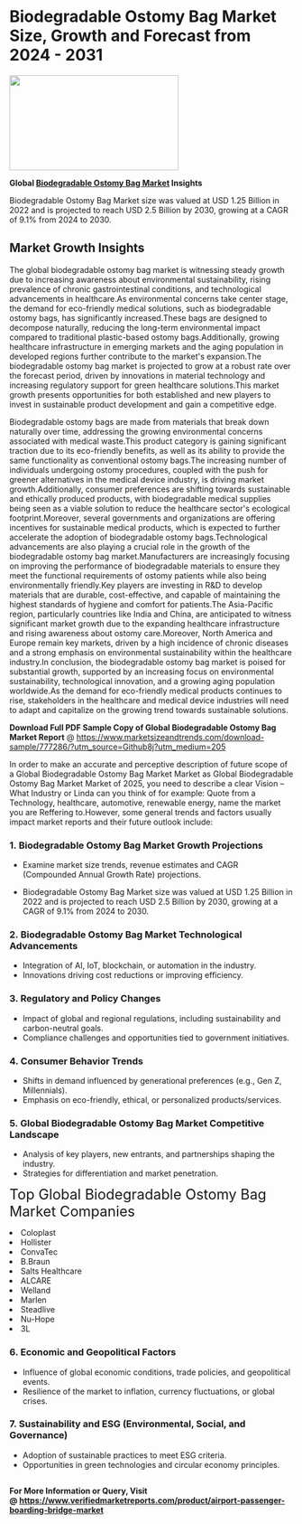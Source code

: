 <H1>Biodegradable Ostomy Bag Market Size, Growth and Forecast from 2024 - 2031</H1><img class="aligncenter size-medium wp-image-584254" src="https://thirdeyenews.in/wp-content/uploads/2024/09/Global-Market-Research-300x168.jpeg" alt="" width="300" height="168" /><p><strong>Global&nbsp;<a href="https://www.marketsizeandtrends.com/download-sample/777286/?utm_source=Github8j?utm_medium=205">Biodegradable Ostomy Bag Market</a> Insights</strong></p><p>Biodegradable Ostomy Bag Market size was valued at USD 1.25 Billion in 2022 and is projected to reach USD 2.5 Billion by 2030, growing at a CAGR of 9.1% from 2024 to 2030.</p><p><h2>Market Growth Insights</h2> <p>The global biodegradable ostomy bag market is witnessing steady growth due to increasing awareness about environmental sustainability, rising prevalence of chronic gastrointestinal conditions, and technological advancements in healthcare.As environmental concerns take center stage, the demand for eco-friendly medical solutions, such as biodegradable ostomy bags, has significantly increased.These bags are designed to decompose naturally, reducing the long-term environmental impact compared to traditional plastic-based ostomy bags.Additionally, growing healthcare infrastructure in emerging markets and the aging population in developed regions further contribute to the market's expansion.The biodegradable ostomy bag market is projected to grow at a robust rate over the forecast period, driven by innovations in material technology and increasing regulatory support for green healthcare solutions.This market growth presents opportunities for both established and new players to invest in sustainable product development and gain a competitive edge.</p> <p>Biodegradable ostomy bags are made from materials that break down naturally over time, addressing the growing environmental concerns associated with medical waste.This product category is gaining significant traction due to its eco-friendly benefits, as well as its ability to provide the same functionality as conventional ostomy bags.The increasing number of individuals undergoing ostomy procedures, coupled with the push for greener alternatives in the medical device industry, is driving market growth.Additionally, consumer preferences are shifting towards sustainable and ethically produced products, with biodegradable medical supplies being seen as a viable solution to reduce the healthcare sector's ecological footprint.Moreover, several governments and organizations are offering incentives for sustainable medical products, which is expected to further accelerate the adoption of biodegradable ostomy bags.Technological advancements are also playing a crucial role in the growth of the biodegradable ostomy bag market.Manufacturers are increasingly focusing on improving the performance of biodegradable materials to ensure they meet the functional requirements of ostomy patients while also being environmentally friendly.Key players are investing in R&D to develop materials that are durable, cost-effective, and capable of maintaining the highest standards of hygiene and comfort for patients.The Asia-Pacific region, particularly countries like India and China, are anticipated to witness significant market growth due to the expanding healthcare infrastructure and rising awareness about ostomy care.Moreover, North America and Europe remain key markets, driven by a high incidence of chronic diseases and a strong emphasis on environmental sustainability within the healthcare industry.In conclusion, the biodegradable ostomy bag market is poised for substantial growth, supported by an increasing focus on environmental sustainability, technological innovation, and a growing aging population worldwide.As the demand for eco-friendly medical products continues to rise, stakeholders in the healthcare and medical device industries will need to adapt and capitalize on the growing trend towards sustainable solutions.<p><span class=""><strong>Download Full PDF Sample Copy of Global Biodegradable Ostomy Bag Market Report</strong> @ <a href="https://www.marketsizeandtrends.com/download-sample/777286/?utm_source=Github8j?utm_medium=205" target="_blank">https://www.marketsizeandtrends.com/download-sample/777286/?utm_source=Github8j?utm_medium=205</a></span></p><p>In order to make an accurate and perceptive description of future scope of a Global&nbsp;Biodegradable Ostomy Bag Market Market as Global&nbsp;Biodegradable Ostomy Bag Market Market of 2025, you need to describe a clear Vision &ndash; What Industry or Linda can you think of for example: Quote from a Technology, healthcare, automotive, renewable energy, name the market you are Reffering to.However, some general trends and factors usually impact market reports and their future outlook include:</p><h3>1.&nbsp;<strong>Biodegradable Ostomy Bag Market Growth Projections</strong></h3><ul><li>Examine market size trends, revenue estimates and CAGR (Compounded Annual Growth Rate) projections.</li><li><p>Biodegradable Ostomy Bag Market size was valued at USD 1.25 Billion in 2022 and is projected to reach USD 2.5 Billion by 2030, growing at a CAGR of 9.1% from 2024 to 2030.</p></li></ul><h3>2.&nbsp;<strong>Biodegradable Ostomy Bag Market Technological Advancements</strong></h3><ul><li>Integration of AI, IoT, blockchain, or automation in the industry.</li><li>Innovations driving cost reductions or improving efficiency.</li></ul><h3>3.&nbsp;<strong>Regulatory and Policy Changes</strong></h3><ul><li>Impact of global and regional regulations, including sustainability and carbon-neutral goals.</li><li>Compliance challenges and opportunities tied to government initiatives.</li></ul><h3>4.&nbsp;<strong>Consumer Behavior Trends</strong></h3><ul><li>Shifts in demand influenced by generational preferences (e.g., Gen Z, Millennials).</li><li>Emphasis on eco-friendly, ethical, or personalized products/services.</li></ul><h3>5.&nbsp;<strong>Global Biodegradable Ostomy Bag Market Competitive Landscape</strong></h3><ul><li>Analysis of key players, new entrants, and partnerships shaping the industry.</li><li>Strategies for differentiation and market penetration.</li></ul><p data-pm-slice="1 1 []"><span style="color: inherit; font-family: inherit; font-size: 25px;">Top Global Biodegradable Ostomy Bag Market Companies</span></p><div class="" data-test-id=""><p><li>Coloplast</li><li> Hollister</li><li> ConvaTec</li><li> B.Braun</li><li> Salts Healthcare</li><li> ALCARE</li><li> Welland</li><li> Marlen</li><li> Steadlive</li><li> Nu-Hope</li><li> 3L</li></p></div><h3>6.&nbsp;<strong>Economic and Geopolitical Factors</strong></h3><ul><li>Influence of global economic conditions, trade policies, and geopolitical events.</li><li>Resilience of the market to inflation, currency fluctuations, or global crises.</li></ul><h3>7.&nbsp;<strong>Sustainability and ESG (Environmental, Social, and Governance)</strong></h3><ul><li>Adoption of sustainable practices to meet ESG criteria.</li><li>Opportunities in green technologies and circular economy principles.</li></ul><h2><strong style="font-size: 14px;">For More Information or Query, Visit @&nbsp;</strong><a style="background-color: #ffffff; font-size: 14px;" href="https://www.marketsizeandtrends.com/report/biodegradable-ostomy-bag-market/" target="_blank">https://www.verifiedmarketreports.com/product/airport-passenger-boarding-bridge-market</a></h2>